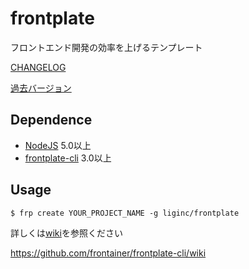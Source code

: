 # frontplate

フロントエンド開発の効率を上げるテンプレート

[CHANGELOG](https://github.com/frontainer/frontplate/blob/master/CHANGELOG.md)

[過去バージョン](https://github.com/frontainer/frontplate/releases)

## Dependence

* [NodeJS](https://nodejs.org/) 5.0以上
* [frontplate-cli](https://www.npmjs.com/package/frontplate-cli) 3.0以上

## Usage

`$ frp create YOUR_PROJECT_NAME -g liginc/frontplate`

詳しくは[wiki](https://github.com/frontainer/frontplate-cli/wiki)を参照ください

https://github.com/frontainer/frontplate-cli/wiki
